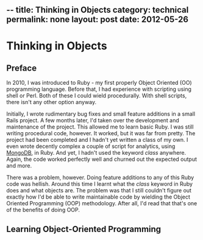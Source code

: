 --
title:      Thinking in Objects
category:   technical
permalink:  none
layout:     post
date:       2012-05-26
--

Thinking in Objects
===================

Preface
-------

In 2010, I was introduced to Ruby - my first properly Object Oriented (OO)
programming language. Before that, I had experience with scripting using shell
or Perl. Both of these I could wield procedurally. With shell scripts, there
isn't any other option anyway.

Initially, I wrote rudimentary bug fixes and small feature additions in a small
Rails project. A few months later, I'd taken over the development and
maintenance of the project. This allowed me to learn basic Ruby. I was still
writing procedural code, however. It worked, but it was far from pretty. The
project had been completed and I hadn't yet written a class of my own. I even
wrote decently complex a couple of script for analytics, using
[MongoDB](http://www.mongodb.org), in Ruby. And yet, I hadn't used the keyword
*class* anywhere. Again, the code worked perfectly well and churned out the
expected output and more.

There was a problem, however. Doing feature additions to any of this Ruby code
was hellish. Around this time I learnt what the *class* keyword in Ruby does
and what objects are. The problem was that I still couldn't figure out exactly
how I'd be able to write maintainable code by wielding the Object Oriented
Programming (OOP) methodology. After all, I'd read that that's one of the benefits of
doing OOP.

Learning Object-Oriented Programming
------------------------------------


